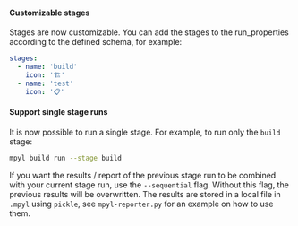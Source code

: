 #### Customizable stages

Stages are now customizable. You can add the stages to the run_properties according to the defined schema, for example:
```yaml
stages:
  - name: 'build'
    icon: '🏗️'
  - name: 'test'
    icon: '📋'
```


#### Support single stage runs

It is now possible to run a single stage. For example, to run only the `build` stage:
```bash
mpyl build run --stage build
```
If you want the results / report of the previous stage run to be combined with your current stage run, use the 
`--sequential` flag. Without this flag, the previous results will be overwritten. The results are stored in a local
file in `.mpyl` using `pickle`, see `mpyl-reporter.py` for an example on how to use them.
